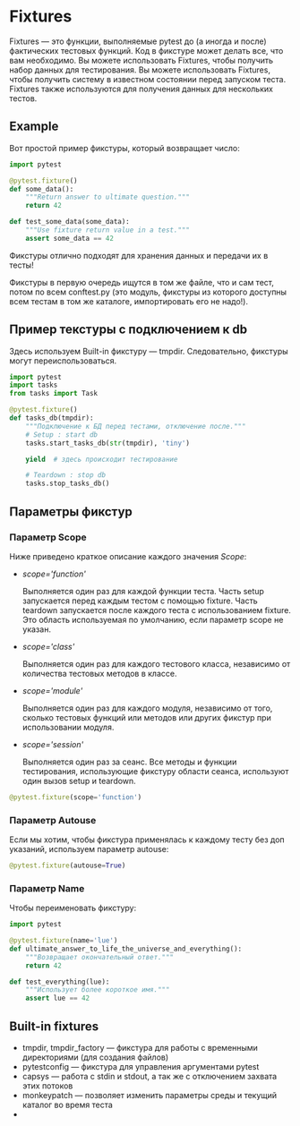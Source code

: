 # Fixtures

Fixtures — это функции, выполняемые pytest до (а иногда и после) фактических тестовых функций. Код в фикстуре может делать все, что вам необходимо. Вы можете использовать Fixtures, чтобы получить набор данных для тестирования. Вы можете использовать Fixtures, чтобы получить систему в известном состоянии перед запуском теста. Fixtures также используются для получения данных для нескольких тестов.

## Example

Вот простой пример фикстуры, который возвращает число:

```python
import pytest

@pytest.fixture()
def some_data():
    """Return answer to ultimate question."""
    return 42

def test_some_data(some_data):
    """Use fixture return value in a test."""
    assert some_data == 42
```

Фикстуры отлично подходят для хранения данных и передачи их в тесты!

Фикстуры в первую очередь ищутся в том же файле, что и сам тест, потом по всем conftest.py (это модуль, фикстуры из которого доступны всем тестам в том же каталоге, импортировать его не надо!).

## Пример текстуры с подключением к db

Здесь используем Built-in фикстуру — tmpdir. Следовательно, фикстуры могут переиспользоваться.

```python
import pytest
import tasks
from tasks import Task

@pytest.fixture()
def tasks_db(tmpdir):
    """Подключение к БД перед тестами, отключение после."""
    # Setup : start db
    tasks.start_tasks_db(str(tmpdir), 'tiny')

    yield  # здесь происходит тестирование

    # Teardown : stop db
    tasks.stop_tasks_db()
```

## Параметры фикстур

### Параметр Scope

Ниже приведено краткое описание каждого значения _Scope_:

*   _scope='function'_

    Выполняется один раз для каждой функции теста. Часть setup запускается перед каждым тестом с помощью fixture. Часть teardown запускается после каждого теста с использованием fixture. Это область используемая по умолчанию, если параметр scope не указан.
*   _scope='class'_

    Выполняется один раз для каждого тестового класса, независимо от количества тестовых методов в классе.
*   _scope='module'_

    Выполняется один раз для каждого модуля, независимо от того, сколько тестовых функций или методов или других фикстур при использовании модуля.
*   _scope='session'_

    Выполняется один раз за сеанс. Все методы и функции тестирования, использующие фикстуру области сеанса, используют один вызов setup и teardown.

```python
@pytest.fixture(scope='function')
```

### Параметр Autouse

Если мы хотим, чтобы фикстура применялась к каждому тесту без доп указаний, используем параметр autouse:

```python
@pytest.fixture(autouse=True)
```

### Параметр Name

Чтобы переименовать фикстуру:

```python
import pytest

@pytest.fixture(name='lue')
def ultimate_answer_to_life_the_universe_and_everything():
    """Возвращает окончательный ответ."""
    return 42

def test_everything(lue):
    """Использует более короткое имя."""
    assert lue == 42
```

## Built-in fixtures

* tmpdir, tmpdir\_factory — фикстура для работы с временными директориями (для создания файлов)
* pytestconfig — фикстура для управления аргументами pytest
* capsys — работа с stdin и stdout, а так же с отключением захвата этих потоков
* monkeypatch — позволяет изменить параметры среды и текущий каталог во время теста
*
